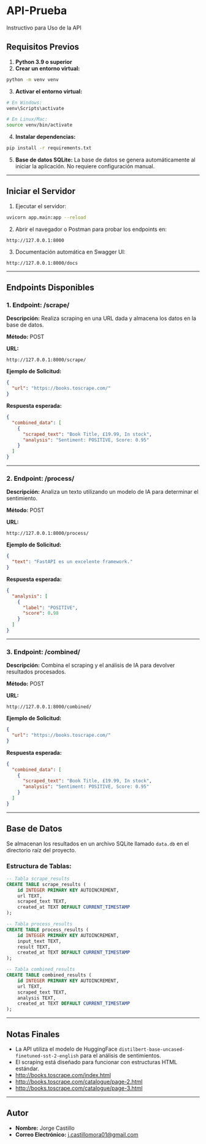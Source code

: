 # API-Prueba

Instructivo para Uso de la API

## **Requisitos Previos**
1. **Python 3.9 o superior**
2. **Crear un entorno virtual:**
```bash
python -m venv venv
```

3. **Activar el entorno virtual:**
```bash
# En Windows:
venv\Scripts\activate

# En Linux/Mac:
source venv/bin/activate
```

4. **Instalar dependencias:**
```bash
pip install -r requirements.txt
```

5. **Base de datos SQLite:**
La base de datos se genera automáticamente al iniciar la aplicación. No requiere configuración manual.

---

## **Iniciar el Servidor**

1. Ejecutar el servidor:
```bash
uvicorn app.main:app --reload
```

2. Abrir el navegador o Postman para probar los endpoints en:
```
http://127.0.0.1:8000
```

3. Documentación automática en Swagger UI:
```
http://127.0.0.1:8000/docs
```

---

## **Endpoints Disponibles**

### **1. Endpoint: /scrape/**
**Descripción:** Realiza scraping en una URL dada y almacena los datos en la base de datos.

**Método:** POST

**URL:**
```
http://127.0.0.1:8000/scrape/
```

**Ejemplo de Solicitud:**
```json
{
  "url": "https://books.toscrape.com/"
}
```

**Respuesta esperada:**
```json
{
  "combined_data": [
    {
      "scraped_text": "Book Title, £19.99, In stock",
      "analysis": "Sentiment: POSITIVE, Score: 0.95"
    }
  ]
}
```

---

### **2. Endpoint: /process/**
**Descripción:** Analiza un texto utilizando un modelo de IA para determinar el sentimiento.

**Método:** POST

**URL:**
```
http://127.0.0.1:8000/process/
```

**Ejemplo de Solicitud:**
```json
{
  "text": "FastAPI es un excelente framework."
}
```

**Respuesta esperada:**
```json
{
  "analysis": [
    {
      "label": "POSITIVE",
      "score": 0.98
    }
  ]
}
```

---

### **3. Endpoint: /combined/**
**Descripción:** Combina el scraping y el análisis de IA para devolver resultados procesados.

**Método:** POST

**URL:**
```
http://127.0.0.1:8000/combined/
```

**Ejemplo de Solicitud:**
```json
{
  "url": "https://books.toscrape.com/"
}
```

**Respuesta esperada:**
```json
{
  "combined_data": [
    {
      "scraped_text": "Book Title, £19.99, In stock",
      "analysis": "Sentiment: POSITIVE, Score: 0.95"
    }
  ]
}
```

---

## **Base de Datos**
Se almacenan los resultados en un archivo SQLite llamado `data.db` en el directorio raíz del proyecto.

### **Estructura de Tablas:**
```sql
-- Tabla scrape_results
CREATE TABLE scrape_results (
    id INTEGER PRIMARY KEY AUTOINCREMENT,
    url TEXT,
    scraped_text TEXT,
    created_at TEXT DEFAULT CURRENT_TIMESTAMP
);

-- Tabla process_results
CREATE TABLE process_results (
    id INTEGER PRIMARY KEY AUTOINCREMENT,
    input_text TEXT,
    result TEXT,
    created_at TEXT DEFAULT CURRENT_TIMESTAMP
);

-- Tabla combined_results
CREATE TABLE combined_results (
    id INTEGER PRIMARY KEY AUTOINCREMENT,
    url TEXT,
    scraped_text TEXT,
    analysis TEXT,
    created_at TEXT DEFAULT CURRENT_TIMESTAMP
);
```

---

## **Notas Finales**
- La API utiliza el modelo de HuggingFace `distilbert-base-uncased-finetuned-sst-2-english` para el análisis de sentimientos.
- El scraping está diseñado para funcionar con estructuras HTML estándar.
-  http://books.toscrape.com/index.html 
-  http://books.toscrape.com/catalogue/page-2.html 
-  http://books.toscrape.com/catalogue/page-3.html 

---

## **Autor**
- **Nombre:** Jorge Castillo
- **Correo Electrónico:** j.castillomora01@gmail.com
